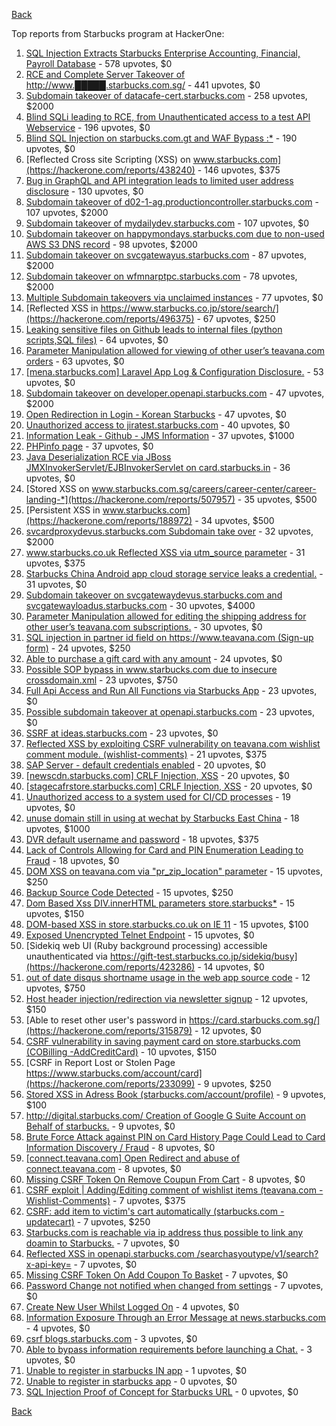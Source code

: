 [Back](../README.md)

Top reports from Starbucks program at HackerOne:

1. [SQL Injection Extracts Starbucks Enterprise Accounting, Financial, Payroll Database](https://hackerone.com/reports/531051) - 578 upvotes, $0
2. [RCE and Complete Server Takeover of http://www.█████.starbucks.com.sg/](https://hackerone.com/reports/502758) - 441 upvotes, $0
3. [Subdomain takeover of datacafe-cert.starbucks.com](https://hackerone.com/reports/665398) - 258 upvotes, $2000
4. [Blind SQLi leading to RCE, from Unauthenticated access to a test API Webservice](https://hackerone.com/reports/592400) - 196 upvotes, $0
5. [Blind SQL Injection on starbucks.com.gt and WAF Bypass :*](https://hackerone.com/reports/549355) - 190 upvotes, $0
6. [Reflected Cross site Scripting (XSS) on www.starbucks.com](https://hackerone.com/reports/438240) - 146 upvotes, $375
7. [Bug in GraphQL and API integration leads to limited user address disclosure](https://hackerone.com/reports/473742) - 130 upvotes, $0
8. [Subdomain takeover of d02-1-ag.productioncontroller.starbucks.com](https://hackerone.com/reports/661751) - 107 upvotes, $2000
9. [Subdomain takeover of mydailydev.starbucks.com](https://hackerone.com/reports/570651) - 107 upvotes, $0
10. [Subdomain takeover on happymondays.starbucks.com due to non-used AWS S3 DNS record](https://hackerone.com/reports/186766) - 98 upvotes, $2000
11. [Subdomain takeover on svcgatewayus.starbucks.com](https://hackerone.com/reports/325336) - 87 upvotes, $2000
12. [Subdomain takeover on wfmnarptpc.starbucks.com](https://hackerone.com/reports/388622) - 78 upvotes, $2000
13. [Multiple Subdomain takeovers via unclaimed instances](https://hackerone.com/reports/276269) - 77 upvotes, $0
14. [Reflected XSS in https://www.starbucks.co.jp/store/search/](https://hackerone.com/reports/496375) - 67 upvotes, $250
15. [Leaking sensitive files on Github leads to internal files (python scripts,SQL files)](https://hackerone.com/reports/301831) - 64 upvotes, $0
16. [Parameter Manipulation allowed for viewing of other user’s teavana.com orders](https://hackerone.com/reports/141090) - 63 upvotes, $0
17. [[mena.starbucks.com] Laravel App Log & Configuration Disclosure.](https://hackerone.com/reports/401098) - 53 upvotes, $0
18. [Subdomain takeover on developer.openapi.starbucks.com](https://hackerone.com/reports/275714) - 47 upvotes, $2000
19. [Open Redirection in Login - Korean Starbucks](https://hackerone.com/reports/380939) - 47 upvotes, $0
20. [Unauthorized access to jiratest.starbucks.com](https://hackerone.com/reports/332586) - 40 upvotes, $0
21. [Information Leak - Github - JMS Information](https://hackerone.com/reports/360811) - 37 upvotes, $1000
22. [PHPinfo page](https://hackerone.com/reports/367050) - 37 upvotes, $0
23. [Java Deserialization RCE via JBoss JMXInvokerServlet/EJBInvokerServlet on card.starbucks.in](https://hackerone.com/reports/153026) - 36 upvotes, $0
24. [Stored XSS on www.starbucks.com.sg/careers/career-center/career-landing-*](https://hackerone.com/reports/507957) - 35 upvotes, $500
25. [Persistent XSS in www.starbucks.com](https://hackerone.com/reports/188972) - 34 upvotes, $500
26. [svcardproxydevus.starbucks.com Subdomain take over](https://hackerone.com/reports/380158) - 32 upvotes, $2000
27. [www.starbucks.co.uk Reflected XSS via utm_source parameter](https://hackerone.com/reports/140616) - 31 upvotes, $375
28. [Starbucks China Android app cloud storage service leaks a credential.](https://hackerone.com/reports/440629) - 31 upvotes, $0
29. [Subdomain takeover on svcgatewaydevus.starbucks.com and svcgatewayloadus.starbucks.com](https://hackerone.com/reports/383564) - 30 upvotes, $4000
30. [Parameter Manipulation allowed for editing the shipping address for other user’s teavana.com subscriptions.](https://hackerone.com/reports/141120) - 30 upvotes, $0
31. [SQL injection in partner id field on https://www.teavana.com (Sign-up form)](https://hackerone.com/reports/269279) - 24 upvotes, $250
32. [Able to purchase a gift card with any amount](https://hackerone.com/reports/316789) - 24 upvotes, $0
33. [Possible SOP bypass in www.starbucks.com due to insecure crossdomain.xml](https://hackerone.com/reports/244504) - 23 upvotes, $750
34. [Full Api Access and Run All Functions via Starbucks App](https://hackerone.com/reports/232650) - 23 upvotes, $0
35. [Possible subdomain takeover at openapi.starbucks.com](https://hackerone.com/reports/241503) - 23 upvotes, $0
36. [SSRF at ideas.starbucks.com](https://hackerone.com/reports/500468) - 23 upvotes, $0
37. [Reflected XSS by exploiting CSRF vulnerability on teavana.com wishlist comment module. (wishlist-comments)](https://hackerone.com/reports/177508) - 21 upvotes, $375
38. [SAP Server - default credentials enabled](https://hackerone.com/reports/195163) - 20 upvotes, $0
39. [[newscdn.starbucks.com] CRLF Injection, XSS](https://hackerone.com/reports/192749) - 20 upvotes, $0
40. [[stagecafrstore.starbucks.com] CRLF Injection, XSS](https://hackerone.com/reports/192667) - 20 upvotes, $0
41. [Unauthorized access to a system used for CI/CD processes](https://hackerone.com/reports/410475) - 19 upvotes, $0
42. [unuse domain still in using at wechat by Starbucks East China](https://hackerone.com/reports/471265) - 18 upvotes, $1000
43. [DVR default username and password](https://hackerone.com/reports/398797) - 18 upvotes, $375
44. [Lack of Controls Allowing for Card and PIN Enumeration Leading to Fraud](https://hackerone.com/reports/198494) - 18 upvotes, $0
45. [DOM XSS on teavana.com via "pr_zip_location" parameter](https://hackerone.com/reports/209736) - 15 upvotes, $250
46. [Backup Source Code Detected](https://hackerone.com/reports/389454) - 15 upvotes, $250
47. [Dom Based Xss DIV.innerHTML parameters store.starbucks*](https://hackerone.com/reports/188185) - 15 upvotes, $150
48. [DOM-based XSS in store.starbucks.co.uk on IE 11](https://hackerone.com/reports/241619) - 15 upvotes, $100
49. [Exposed Unencrypted Telnet Endpoint](https://hackerone.com/reports/194454) - 15 upvotes, $0
50. [Sidekiq web UI (Ruby background processing) accessible unauthenticated via https://gift-test.starbucks.co.jp/sidekiq/busy](https://hackerone.com/reports/423286) - 14 upvotes, $0
51. [out of date disqus shortname usage in the web app source code](https://hackerone.com/reports/172780) - 12 upvotes, $750
52. [Host header injection/redirection via newsletter signup](https://hackerone.com/reports/229498) - 12 upvotes, $150
53. [Able to reset other user's password in https://card.starbucks.com.sg/](https://hackerone.com/reports/315879) - 12 upvotes, $0
54. [CSRF vulnerability in saving payment card on store.starbucks.com (COBilling -AddCreditCard)](https://hackerone.com/reports/177635) - 10 upvotes, $150
55. [CSRF in Report Lost or Stolen Page https://www.starbucks.com/account/card](https://hackerone.com/reports/233099) - 9 upvotes, $250
56. [Stored XSS in Adress Book (starbucks.com/account/profile)](https://hackerone.com/reports/186554) - 9 upvotes, $100
57. [http://digital.starbucks.com/ Creation of Google G Suite Account on Behalf of starbucks.](https://hackerone.com/reports/191179) - 9 upvotes, $0
58. [Brute Force Attack against PIN on Card History Page Could Lead to Card Information Discovery / Fraud](https://hackerone.com/reports/194318) - 8 upvotes, $0
59. [[connect.teavana.com] Open Redirect and abuse of connect.teavana.com](https://hackerone.com/reports/217430) - 8 upvotes, $0
60. [Missing CSRF Token On Remove Coupun From Cart](https://hackerone.com/reports/227726) - 8 upvotes, $0
61. [CSRF exploit | Adding/Editing comment of wishlist items (teavana.com - Wishlist-Comments)](https://hackerone.com/reports/177639) - 7 upvotes, $375
62. [CSRF: add item to victim's cart automatically (starbucks.com - updatecart)](https://hackerone.com/reports/177472) - 7 upvotes, $250
63. [Starbucks.com is reachable via ip address thus possible to link any doamin to Starbucks.](https://hackerone.com/reports/197585) - 7 upvotes, $0
64. [Reflected XSS in openapi.starbucks.com /searchasyoutype/v1/search?x-api-key=](https://hackerone.com/reports/213190) - 7 upvotes, $0
65. [Missing CSRF Token On Add Coupon To Basket](https://hackerone.com/reports/227725) - 7 upvotes, $0
66. [Password Change not notified when changed from settings](https://hackerone.com/reports/242846) - 7 upvotes, $0
67. [Create New User Whilst Logged On](https://hackerone.com/reports/193478) - 4 upvotes, $0
68. [Information Exposure Through an Error Message at news.starbucks.com](https://hackerone.com/reports/482707) - 4 upvotes, $0
69. [csrf blogs.starbucks.com](https://hackerone.com/reports/198470) - 3 upvotes, $0
70. [Able to bypass information requirements before launching a Chat.](https://hackerone.com/reports/450882) - 3 upvotes, $0
71. [Unable to register in starbucks IN app](https://hackerone.com/reports/212015) - 1 upvotes, $0
72. [Unable to register in starbucks app](https://hackerone.com/reports/236276) - 0 upvotes, $0
73. [SQL Injection Proof of Concept for Starbucks URL](https://hackerone.com/reports/360539) - 0 upvotes, $0


[Back](../README.md)